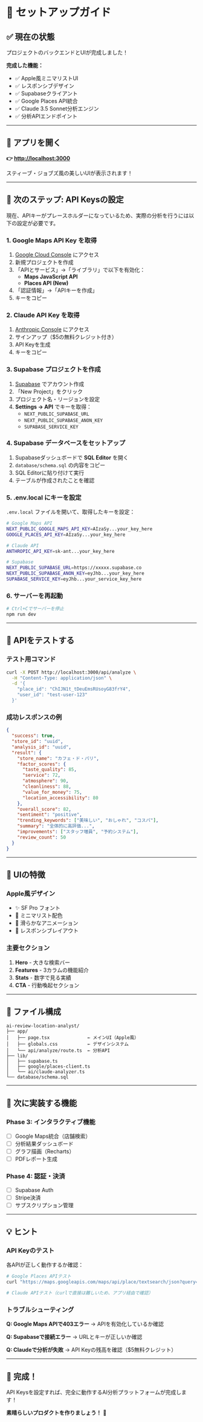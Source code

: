 # 🚀 セットアップガイド

## ✅ 現在の状態

プロジェクトのバックエンドとUIが完成しました！

**完成した機能：**
- ✅ Apple風ミニマリストUI
- ✅ レスポンシブデザイン
- ✅ Supabaseクライアント
- ✅ Google Places API統合
- ✅ Claude 3.5 Sonnet分析エンジン
- ✅ 分析APIエンドポイント

---

## 📍 アプリを開く

**👉 [http://localhost:3000](http://localhost:3000)**

スティーブ・ジョブズ風の美しいUIが表示されます！

---

## 🔑 次のステップ: API Keysの設定

現在、APIキーがプレースホルダーになっているため、実際の分析を行うには以下の設定が必要です。

### 1. Google Maps API Key を取得

1. [Google Cloud Console](https://console.cloud.google.com/) にアクセス
2. 新規プロジェクトを作成
3. 「APIとサービス」→「ライブラリ」で以下を有効化：
   - **Maps JavaScript API**
   - **Places API (New)**
4. 「認証情報」→「APIキーを作成」
5. キーをコピー

### 2. Claude API Key を取得

1. [Anthropic Console](https://console.anthropic.com/) にアクセス
2. サインアップ（$5の無料クレジット付き）
3. API Keyを生成
4. キーをコピー

### 3. Supabase プロジェクトを作成

1. [Supabase](https://supabase.com/) でアカウント作成
2. 「New Project」をクリック
3. プロジェクト名・リージョンを設定
4. **Settings → API** でキーを取得：
   - `NEXT_PUBLIC_SUPABASE_URL`
   - `NEXT_PUBLIC_SUPABASE_ANON_KEY`
   - `SUPABASE_SERVICE_KEY`

### 4. Supabase データベースをセットアップ

1. Supabaseダッシュボードで **SQL Editor** を開く
2. `database/schema.sql` の内容をコピー
3. SQL Editorに貼り付けて実行
4. テーブルが作成されたことを確認

### 5. .env.local にキーを設定

`.env.local` ファイルを開いて、取得したキーを設定：

```bash
# Google Maps API
NEXT_PUBLIC_GOOGLE_MAPS_API_KEY=AIzaSy...your_key_here
GOOGLE_PLACES_API_KEY=AIzaSy...your_key_here

# Claude API
ANTHROPIC_API_KEY=sk-ant...your_key_here

# Supabase
NEXT_PUBLIC_SUPABASE_URL=https://xxxxx.supabase.co
NEXT_PUBLIC_SUPABASE_ANON_KEY=eyJhb...your_key_here
SUPABASE_SERVICE_KEY=eyJhb...your_service_key_here
```

### 6. サーバーを再起動

```bash
# Ctrl+Cでサーバーを停止
npm run dev
```

---

## 🧪 APIをテストする

### テスト用コマンド

```bash
curl -X POST http://localhost:3000/api/analyze \
  -H "Content-Type: application/json" \
  -d '{
    "place_id": "ChIJN1t_tDeuEmsRUsoyG83frY4",
    "user_id": "test-user-123"
  }'
```

### 成功レスポンスの例

```json
{
  "success": true,
  "store_id": "uuid",
  "analysis_id": "uuid",
  "result": {
    "store_name": "カフェ・ド・パリ",
    "factor_scores": {
      "taste_quality": 85,
      "service": 72,
      "atmosphere": 90,
      "cleanliness": 88,
      "value_for_money": 75,
      "location_accessibility": 80
    },
    "overall_score": 82,
    "sentiment": "positive",
    "trending_keywords": ["美味しい", "おしゃれ", "コスパ"],
    "summary": "全体的に高評価...",
    "improvements": ["スタッフ増員", "予約システム"],
    "review_count": 50
  }
}
```

---

## 🎨 UIの特徴

### Apple風デザイン
- ✨ SF Pro フォント
- 🎯 ミニマリスト配色
- 💫 滑らかなアニメーション
- 📱 レスポンシブレイアウト

### 主要セクション
1. **Hero** - 大きな検索バー
2. **Features** - 3カラムの機能紹介
3. **Stats** - 数字で見る実績
4. **CTA** - 行動喚起セクション

---

## 📁 ファイル構成

```
ai-review-location-analyst/
├── app/
│   ├── page.tsx              ← メインUI（Apple風）
│   ├── globals.css           ← デザインシステム
│   └── api/analyze/route.ts  ← 分析API
├── lib/
│   ├── supabase.ts
│   ├── google/places-client.ts
│   └── ai/claude-analyzer.ts
└── database/schema.sql
```

---

## 🚀 次に実装する機能

### Phase 3: インタラクティブ機能
- [ ] Google Maps統合（店舗検索）
- [ ] 分析結果ダッシュボード
- [ ] グラフ描画（Recharts）
- [ ] PDFレポート生成

### Phase 4: 認証・決済
- [ ] Supabase Auth
- [ ] Stripe決済
- [ ] サブスクリプション管理

---

## 💡 ヒント

### API Keyのテスト
各APIが正しく動作するか確認：

```bash
# Google Places APIテスト
curl "https://maps.googleapis.com/maps/api/place/textsearch/json?query=カフェ&key=YOUR_KEY"

# Claude APIテスト（curlで直接は難しいため、アプリ経由で確認）
```

### トラブルシューティング

**Q: Google Maps APIで403エラー**
→ APIを有効化しているか確認

**Q: Supabaseで接続エラー**
→ URLとキーが正しいか確認

**Q: Claudeで分析が失敗**
→ API Keyの残高を確認（$5無料クレジット）

---

## 🎉 完成！

API Keysを設定すれば、完全に動作するAI分析プラットフォームが完成します！

**素晴らしいプロダクトを作りましょう！** 🚀

